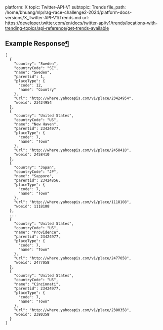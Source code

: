 platform: X
topic: Twitter-API-V1
subtopic: Trends
file_path: /home/bhuang/nlp/rag-race-challenge2-2024/platform-docs-versions/X_Twitter-API-V1/Trends.md
url: https://developer.twitter.com/en/docs/twitter-api/v1/trends/locations-with-trending-topics/api-reference/get-trends-available


## Example Response[¶](#example-response "Permalink to this headline")

    [
      {
        "country": "Sweden",
        "countryCode": "SE",
        "name": "Sweden",
        "parentid": 1,
        "placeType": {
          "code": 12,
          "name": "Country"
        },
        "url": "http://where.yahooapis.com/v1/place/23424954",
        "woeid": 23424954
      },
      {
        "country": "United States",
        "countryCode": "US",
        "name": "New Haven",
        "parentid": 23424977,
        "placeType": {
          "code": 7,
          "name": "Town"
        },
        "url": "http://where.yahooapis.com/v1/place/2458410",
        "woeid": 2458410
      },
      {
        "country": "Japan",
        "countryCode": "JP",
        "name": "Sapporo",
        "parentid": 23424856,
        "placeType": {
          "code": 7,
          "name": "Town"
        },
        "url": "http://where.yahooapis.com/v1/place/1118108",
        "woeid": 1118108
      },
      ...
      {
        "country": "United States",
        "countryCode": "US",
        "name": "Providence",
        "parentid": 23424977,
        "placeType": {
          "code": 7,
          "name": "Town"
        },
        "url": "http://where.yahooapis.com/v1/place/2477058",
        "woeid": 2477058
      },
      {
        "country": "United States",
        "countryCode": "US",
        "name": "Cincinnati",
        "parentid": 23424977,
        "placeType": {
          "code": 7,
          "name": "Town"
        },
        "url": "http://where.yahooapis.com/v1/place/2380358",
        "woeid": 2380358
      }
    ]